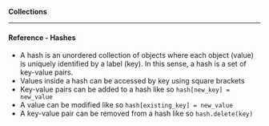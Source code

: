 **Collections**

---

#### Reference - Hashes

* A hash is an unordered collection of objects where each object (value) is uniquely
  identified by a label (key). In this sense, a hash is a set of key-value pairs.
* Values inside a hash can be accessed by key using square brackets
* Key-value pairs can be added to a hash like so `hash[new_key] = new_value`
* A value can be modified like so `hash[existing_key] = new_value`
* A key-value pair can be removed from a hash like so `hash.delete(key)`
